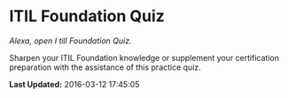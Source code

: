 # ITIL Foundation Quiz
*Alexa, open I till Foundation Quiz.*

Sharpen your ITIL Foundation knowledge or supplement your certification preparation with the assistance of this practice quiz.

**Last Updated:** 2016-03-12 17:45:05